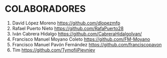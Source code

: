 # COLABORADORES

1. David López Moreno https://github.com/dlopezmfp
2. Rafael Puerto Nieto	https://github.com/RafaPuerto28
3. Iván Cabrera Hidalgo https://github.com/CabreraHidalgoIvan/
4. Francisco Manuel Moyano Coleto https://github.com/FM-Moyano
5. Francisco Manuel Pavón Fernández https://github.com/franciscopavon
6. Tim https://github.com/TymofiiPievniev
